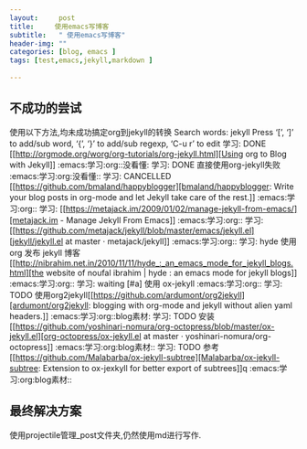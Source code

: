 ```yaml
---
layout:     post
title:     使用emacs写博客
subtitle:   " 使用emacs写博客"
header-img: ""
categories: [blog, emacs ]
tags: [test,emacs,jekyll,markdown ]
 
---
```


## 不成功的尝试
使用以下方法,均未成功搞定org到jekyll的转换
Search words: jekyll
Press ‘[’, ‘]’ to add/sub word, ‘{’, ‘}’ to add/sub regexp, ‘C-u r’ to edit
  学习:       DONE [[http://orgmode.org/worg/org-tutorials/org-jekyll.html][Using org to Blog with Jekyll]]             :emacs:学习:org::没看懂:
  学习:       DONE 直接使用org-jekyll失败                    :emacs:学习:org:没看懂::
  学习:       CANCELLED [[https://github.com/bmaland/happyblogger][bmaland/happyblogger: Write your blog posts in org-mode and let Jekyll take care of the rest.]] :emacs:学习:org::
  学习:       [[https://metajack.im/2009/01/02/manage-jekyll-from-emacs/][metajack.im - Manage Jekyll From Emacs]]             :emacs:学习:org::
  学习:       [[https://github.com/metajack/jekyll/blob/master/emacs/jekyll.el][jekyll/jekyll.el at master · metajack/jekyll]]       :emacs:学习:org::
  学习:       hyde 使用 org 发布 jekyll 博客[[http://nibrahim.net.in/2010/11/11/hyde_:_an_emacs_mode_for_jekyll_blogs.html][the website of noufal ibrahim | hyde : an emacs mode for jekyll blogs]] :emacs:学习:org::
  学习:       waiting [#a] 使用 ox-jekyll                        :emacs:学习:org::
  学习:       TODO 使用org2jekyll[[https://github.com/ardumont/org2jekyll][ardumont/org2jekyll: blogging with org-mode and jekyll without alien yaml headers.]] :emacs:学习:org::blog素材:
  学习:       TODO 安装[[https://github.com/yoshinari-nomura/org-octopress/blob/master/ox-jekyll.el][org-octopress/ox-jekyll.el at master · yoshinari-nomura/org-octopress]] :emacs:学习:org:blog素材::
  学习:       TODO 参考 [[https://github.com/Malabarba/ox-jekyll-subtree][Malabarba/ox-jekyll-subtree: Extension to ox-jexkyll for better export of subtrees]]q :emacs:学习:org:blog素材::

## 最终解决方案
使用projectile管理_post文件夹,仍然使用md进行写作.
